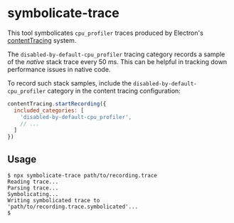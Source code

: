 # symbolicate-trace

This tool symbolicates `cpu_profiler` traces produced by Electron's
[contentTracing](https://electronjs.org/docs/api/content-tracing) system.

The `disabled-by-default-cpu_profiler` tracing category records a sample of the
_native_ stack trace every 50 ms. This can be helpful in tracking down
performance issues in native code.

To record such stack samples, include the `disabled-by-default-cpu_profiler`
category in the content tracing configuration:

```js
contentTracing.startRecording({
  included_categories: [
    'disabled-by-default-cpu_profiler',
    // ...
  ]
})
```

## Usage

```
$ npx symbolicate-trace path/to/recording.trace
Reading trace...
Parsing trace...
Symbolicating...
Writing symbolicated trace to 'path/to/recording.trace.symbolicated'...
$
```
